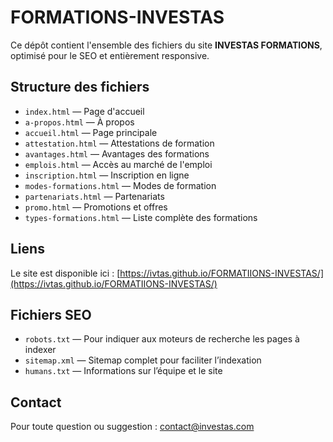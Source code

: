 # FORMATIONS-INVESTAS

Ce dépôt contient l'ensemble des fichiers du site **INVESTAS FORMATIONS**, optimisé pour le SEO et entièrement responsive.

## Structure des fichiers
- `index.html` — Page d'accueil
- `a-propos.html` — À propos
- `accueil.html` — Page principale
- `attestation.html` — Attestations de formation
- `avantages.html` — Avantages des formations
- `emplois.html` — Accès au marché de l'emploi
- `inscription.html` — Inscription en ligne
- `modes-formations.html` — Modes de formation
- `partenariats.html` — Partenariats
- `promo.html` — Promotions et offres
- `types-formations.html` — Liste complète des formations

## Liens
Le site est disponible ici : [https://ivtas.github.io/FORMATIIONS-INVESTAS/](https://ivtas.github.io/FORMATIIONS-INVESTAS/)

## Fichiers SEO
- `robots.txt` — Pour indiquer aux moteurs de recherche les pages à indexer
- `sitemap.xml` — Sitemap complet pour faciliter l’indexation
- `humans.txt` — Informations sur l’équipe et le site

## Contact
Pour toute question ou suggestion : contact@investas.com